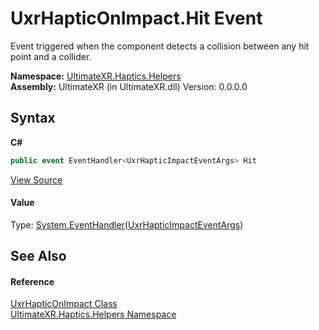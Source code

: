 # UxrHapticOnImpact.Hit Event
 

Event triggered when the component detects a collision between any hit point and a collider.

**Namespace:**&nbsp;<a href="N_UltimateXR_Haptics_Helpers">UltimateXR.Haptics.Helpers</a><br />**Assembly:**&nbsp;UltimateXR (in UltimateXR.dll) Version: 0.0.0.0

## Syntax

**C#**<br />
``` C#
public event EventHandler<UxrHapticImpactEventArgs> Hit
```

<a href="UltimateXR/Scripts/Haptics/Helpers/UxrHapticOnImpact.cs" rel="noopener noreferrer" title="View the source code">View Source</a><br />

#### Value
Type: <a href="https://docs.microsoft.com/dotnet/api/system.eventhandler-1" target="_blank" rel="noopener noreferrer">System.EventHandler</a>(<a href="T_UltimateXR_Haptics_Helpers_UxrHapticImpactEventArgs">UxrHapticImpactEventArgs</a>)

## See Also


#### Reference
<a href="T_UltimateXR_Haptics_Helpers_UxrHapticOnImpact">UxrHapticOnImpact Class</a><br /><a href="N_UltimateXR_Haptics_Helpers">UltimateXR.Haptics.Helpers Namespace</a><br />